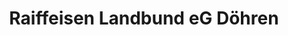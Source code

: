 ---
title: "Raiffeisen Landbund eG Döhren"
url: /petershagen/raiffeisen-landbund-eg-doehren/
shop: Landwirtschaftlich
---
